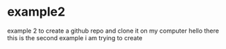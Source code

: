 # example2
example 2 to create a github repo and clone it on my computer
hello there this is the second example i am trying to create
